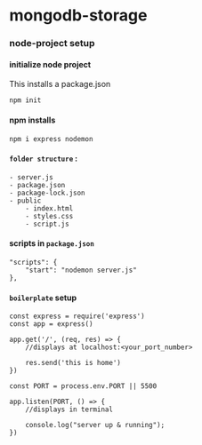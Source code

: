 # mongodb-storage

### node-project setup

#### initialize node project
This installs a package.json

    npm init


#### npm installs

    npm i express nodemon

#### `folder structure` :

    - server.js
    - package.json
    - package-lock.json
    - public 
        - index.html
        - styles.css
        - script.js

#### scripts  in `package.json`

    "scripts": {
        "start": "nodemon server.js"
    },

#### `boilerplate` setup

    const express = require('express')
    const app = express()

    app.get('/', (req, res) => {
        //displays at localhost:<your_port_number>

        res.send('this is home')    
    })

    const PORT = process.env.PORT || 5500

    app.listen(PORT, () => {
        //displays in terminal

        console.log("server up & running");
    })
    